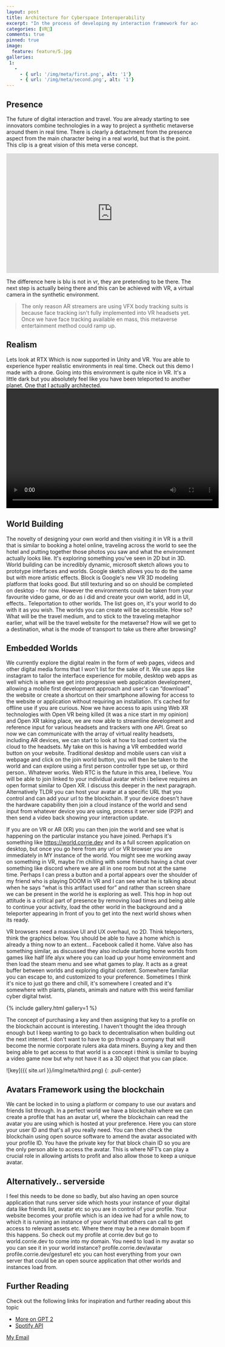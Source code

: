 ```yaml
---
layout: post
title: Architecture for Cyberspace Interoperability
excerpt: "In the process of developing my interaction framework for accessible vr interaction and visualisation, this post will outline decentralization of the metaverse and how we can leverage new mediums into everyday navigation."
categories: [VR🥽]
comments: true
pinned: true
image:
  feature: feature/5.jpg
galleries:
 1:
   -
     - { url: '/img/meta/first.png', alt: '1'}
     - { url: '/img/meta/second.png', alt: '1'}
---
```


## Presence
The future of digital interaction and travel. You are already starting to see innovators combine technologies in a way to project a synthetic metaverse around them in real time. There is clearly a detachment from the presence aspect from the main character being in a real world, but that is the point. This clip is a great vision of this meta verse concept. 

<iframe width="560" height="315" src="https://www.youtube.com/embed/wSx472esQps?si=Wu6WHAW3MnPFM9cQ" title="YouTube video player" frameborder="0" allow="accelerometer; autoplay; clipboard-write; encrypted-media; gyroscope; picture-in-picture; web-share" referrerpolicy="strict-origin-when-cross-origin" allowfullscreen></iframe>

The difference here is blu is not in vr, they are pretending to be there. The next step is actually being there and this can be achieved with VR, a virtual camera in the synthetic environment. 

> The only reason AR streamers are using VFX body tracking suits is because face tracking isn't fully implemented into VR headsets yet. Once we have face tracking available en mass, this metaverse entertainment method could ramp up.

## Realism
Lets look at RTX Which is now supported in Unity and VR. You are able to experience hyper realistic environments in real time. Check out this demo I made with a drone. Going into this environment is quite nice in VR. It's a little dark but you absolutely feel like you have been teleported to another planet. One that I actually architected. 
<video width="560" height="315" controls>
  <source src="https://cdn.artstation.com/p/video_sources/001/349/400/2021-06-08-17-10-38.mp4" type="video/mp4">
Your browser does not support the video tag.
</video>


## World Building
The novelty of designing your own world and then visiting it in VR is a thrill that is similar to booking a hotel online, traveling across the world to see the hotel and putting together those photos you saw and what the environment actually looks like. It's exploring something you've seen in 2D but in 3D. World building can be incredibly dynamic, microsoft sketch allows you to prototype interfaces and worlds. Google sketch allows you to do the same but with more artistic effects. Block is Google's new VR 3D modeling platform that looks good. But still texturing and so on should be completed on desktop - for now. However the environments could be taken from your favourite video game, or do as i did and create your own world, add in UI, effects.. Teleportation to other worlds. The list goes on, it's your world to do with it as you wish.
The worlds you can create will be accessible. How so? What will be the travel medium, and to stick to the traveling metaphor earlier, what will be the travel website for the metaverse? How will we get to a destination, what is the mode of transport to take us there after browsing?

## Embedded Worlds
We currently explore the digital realm in the form of web pages, videos and other digital media forms that I won't list for the sake of it. We use apps like instagram to tailor the interface experience for mobile, desktop web apps as well which is where we get into progressive web application development, allowing a mobile first development approach and user's can “download” the website or create a shortcut on their smartphone allowing for access to the website or application without requiring an installation. It's cached for offline use if you are curious.
Now we have access to apis using Web XR technologies with Open VR being killed (it was a nice start in my opinion) and Open XR taking place, we are now able to streamline development and reference input for various headsets and trackers with one API. 
Great so now we can communicate with the array of virtual reality headsets, including AR devices, we can start to look at how to load content via the cloud to the headsets. My take on this is having a VR embedded world button on your website. Traditional desktop and mobile users can visit a webpage and click on the join world button, you will then be taken to the world and can explore using a first person controller type set up, or third person.. Whatever works. Web RTC is the future in this area, I believe. You will be able to join linked to your individual avatar which i believe requires an open format similar to Open XR. I discuss this deeper in the next paragraph. Alternatively TLDR you can host your avatar at a specific URL that you control and can add your url to the blockchain. If your device doesn't have the hardware capability then join a cloud instance of the world and send input from whatever device you are using, process it server side (P2P) and then send a video back showing your interaction update. 

If you are on VR or AR (XR) you can then join the world and see what is happening on the particular instance you have joined. Perhaps it's something like https://world.corrie.dev and its a full screen application on desktop, but once you go here from any url or VR browser you are immediately in MY instance of the world. You might see me working away on something in VR, maybe I'm chilling with some friends having a chat over something like discord where we are all in one room but not at the same time. Perhaps I can press a button and a portal appears over the shoulder of my friend who is playing DOOM in VR and I can see what he is talking about when he says “what is this artifact used for” and rather than screen share we can be present in the world he is exploring as well. This hop in hop out attitude is a critical part of presence by removing load times and being able to continue your activity, load the other world in the background and a teleporter appearing in front of you to get into the next world shows when its ready.

VR browsers need a massive UI and UX overhaul, no 2D. Think teleporters, think the graphics below. You should be able to have a home which is already a thing now to an extent… Facebook called it home. Valve also has something similar, as discussed they also include starting home worlds from games like half life alyx where you can load up your home environment and then load the steam menu and see what games to play. It acts as a great buffer between worlds and exploring digital content. Somewhere familiar you can escape to, and customized to your preference. Sometimes I think it's nice to just go there and chill, it's somewhere I created and it's somewhere with plants, planets, animals and nature with this weird familiar cyber digital twist. 


{% include gallery.html  gallery=1 %}


The concept of purchasing a key and then assigning that key to a profile on the blockchain account is interesting. I haven't thought the idea through enough but I keep wanting to go back to decentralisation when building out the next internet. I don't want to have to go through a company that will become the normie corporate rulers aka data miners. Buying a key and then being able to get access to that world is a concept i think is similar to buying a video game now but why not have it as a 3D object that you can place.

![key]({{ site.url }}/img/meta/third.png)
{: .pull-center}

## Avatars Framework using the blockchain
We cant be locked in to using a platform or company to use our avatars and friends list through. In a perfect world we have a blockchain where we can create a profile that has an avatar url, where the blockchain can read the avatar you are using which is hosted at your preference. Here you can store your user ID and that's all you really need. You can then check the blockchain using open source software to amend the avatar associated with your profile ID. You have the private key for that block chain ID so you are the only person able to access the avatar. This is where NFT’s can play a crucial role in allowing artists to profit and also allow those to keep a unique avatar. 

## Alternatively.. serverside
I feel this needs to be done so badly, but also having an open source application that runs server side which hosts your instance of your digital data like friends list, avatar etc so you are in control of your profile. Your website becomes your profile which is an idea ive had for a while now, to which it is running an instance of your world that others can call to get access to relevant assets etc. Where there may be a new domain boom if this happens. So check out my profile at corrie.dev but go to world.corrie.dev to come into my domain. You need to load in my avatar so you can see it in your world instance? profile.corrie.dev/avatar profile.corrie.dev/gesture1 etc you can host everything from your own server that could be an open source application that other worlds and instances load from. 



## Further Reading
Check out the following links for inspiration and further reading about this topic
* [More on GPT 2](https://openai.com/blog/better-language-models/)
* [Spotify API](https://developer.spotify.com/documentation/web-api/)


<a href="#" id="emailclick" onclick="replace_email()">My Email</a>

<!-- SCRIPTS HERE -->
<script>
var email;

function add_mailto() {
  const elem = document.getElementById("emailclick");
  elem.href = `mailto:${email}`;
}

function replace_email() {
  // spam prevention
  const domain = "cjgstudio.com";
  const name = [16, 28, 1, 1, 26, 22];
  const xor_with = 115;
  let constructed = "";
  name.forEach(function(i) {
    constructed += String.fromCharCode(i ^ xor_with);
  })
  email = `${constructed}@${domain}`;
  const elem = document.getElementById("emailclick");
  elem.text = email;

  window.setTimeout(add_mailto, 100);
}
</script>